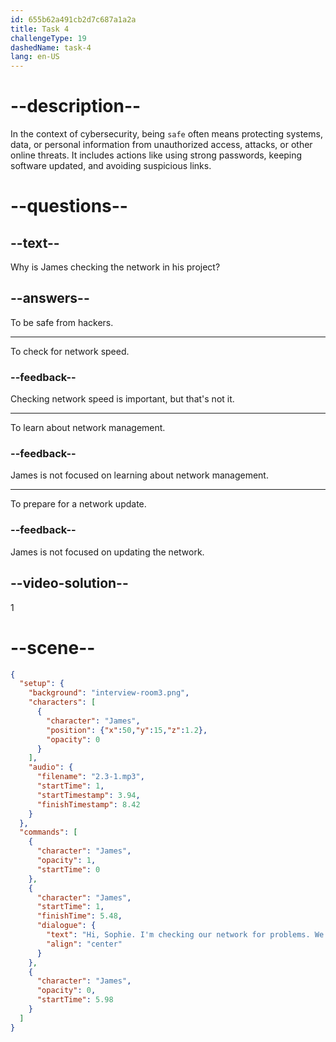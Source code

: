 ```yaml
---
id: 655b62a491cb2d7c687a1a2a
title: Task 4
challengeType: 19
dashedName: task-4
lang: en-US
---
```


<!-- (Audio) James: Hi, Sophie. I'm checking our network for problems. We want to be safe from hackers. -->

# --description--

In the context of cybersecurity, being `safe` often means protecting systems, data, or personal information from unauthorized access, attacks, or other online threats. It includes actions like using strong passwords, keeping software updated, and avoiding suspicious links.

# --questions--

## --text--

Why is James checking the network in his project?

## --answers--

To be safe from hackers.

---

To check for network speed.

### --feedback--

Checking network speed is important, but that's not it.

---

To learn about network management.

### --feedback--

James is not focused on learning about network management.

---

To prepare for a network update.

### --feedback--

James is not focused on updating the network.

## --video-solution--

1

# --scene--

```json
{
  "setup": {
    "background": "interview-room3.png",
    "characters": [
      {
        "character": "James",
        "position": {"x":50,"y":15,"z":1.2},
        "opacity": 0
      }
    ],
    "audio": {
      "filename": "2.3-1.mp3",
      "startTime": 1,
      "startTimestamp": 3.94,
      "finishTimestamp": 8.42
    }
  },
  "commands": [
    {
      "character": "James",
      "opacity": 1,
      "startTime": 0
    },
    {
      "character": "James",
      "startTime": 1,
      "finishTime": 5.48,
      "dialogue": {
        "text": "Hi, Sophie. I'm checking our network for problems. We want to be safe from hackers.",
        "align": "center"
      }
    },
    {
      "character": "James",
      "opacity": 0,
      "startTime": 5.98
    }
  ]
}
```
